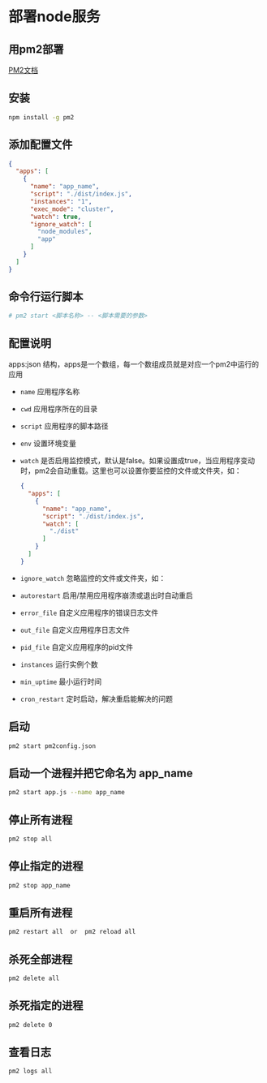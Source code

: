 # 部署node服务

## 用pm2部署
[PM2文档](https://pm2.keymetrics.io/docs/usage/quick-start/)
## 安装
  
```bash
npm install -g pm2
```

## 添加配置文件

```json
{
  "apps": [
    {
      "name": "app_name",
      "script": "./dist/index.js",
      "instances": "1",
      "exec_mode": "cluster",
      "watch": true,
      "ignore_watch": [
        "node_modules",
        "app"
      ]
    }
  ]
}
```

## 命令行运行脚本

```sh
# pm2 start <脚本名称> -- <脚本需要的参数> 
```

## 配置说明

apps:json 结构，apps是一个数组，每一个数组成员就是对应一个pm2中运行的应用

- `name` 应用程序名称
- `cwd` 应用程序所在的目录
- `script` 应用程序的脚本路径
- `env` 设置环境变量
- `watch` 是否启用监控模式，默认是false。如果设置成true，当应用程序变动时，pm2会自动重载。这里也可以设置你要监控的文件或文件夹，如：

    ```json
    {
      "apps": [
        {
          "name": "app_name",
          "script": "./dist/index.js",
          "watch": [
            "./dist"
          ]
        }
      ]
    }
    ```

- `ignore_watch` 忽略监控的文件或文件夹，如：
- `autorestart` 启用/禁用应用程序崩溃或退出时自动重启
- `error_file` 自定义应用程序的错误日志文件
- `out_file` 自定义应用程序日志文件
- `pid_file` 自定义应用程序的pid文件
- `instances` 运行实例个数
- `min_uptime` 最小运行时间
- `cron_restart` 定时启动，解决重启能解决的问题

## 启动

```bash
pm2 start pm2config.json
```

## 启动一个进程并把它命名为 app_name

```bash
pm2 start app.js --name app_name
```

## 停止所有进程

```bash
pm2 stop all
```

## 停止指定的进程
  
```bash
pm2 stop app_name
```

## 重启所有进程

```bash
pm2 restart all  or  pm2 reload all
```

## 杀死全部进程
  
```bash
pm2 delete all
```

## 杀死指定的进程

```bash
pm2 delete 0
```

## 查看日志

```bash
pm2 logs all
```
